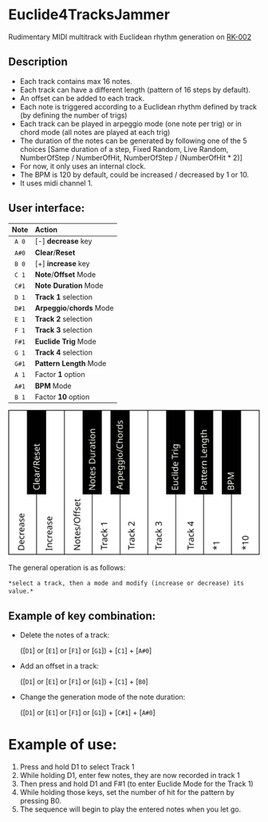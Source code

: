 # Euclide4TracksJammer

Rudimentary MIDI multitrack with Euclidean rhythm generation on [RK-002](https://www.retrokits.com/rk002/ "Retrokits RK-002's Homepage")

## Description

 * Each track contains max 16 notes.
 * Each track can have a different length (pattern of 16 steps by default).
 * An offset can be added to each track.
 * Each note is triggered according to a Euclidean rhythm defined by track (by defining the number of trigs)
 * Each track can be played in arpeggio mode (one note per trig) or in chord mode (all notes are played at each trig)
 * The duration of the notes can be generated by following one of the 5 choices [Same duration of a step, Fixed Random, Live Random, NumberOfStep / NumberOfHit, NumberOfStep / (NumberOfHit * 2)]
 * For now, it only uses an internal clock.
 * The BPM is 120 by default, could be increased / decreased by 1 or 10.
 * It uses midi channel 1.
  
 ## User interface:
 
 | Note  | Action                       |
 | :---: | :--------------------------- |
 | `A 0` | [-] **decrease** key         |
 | `A#0` | **Clear**/**Reset**          |
 | `B 0` | [+] **increase** key         |
 | `C 1` | **Note**/**Offset** Mode     |
 | `C#1` | **Note Duration** Mode       |
 | `D 1` | **Track 1** selection        |
 | `D#1` | **Arpeggio**/**chords** Mode |
 | `E 1` | **Track 2** selection        |
 | `F 1` | **Track 3** selection        |
 | `F#1` | **Euclide Trig** Mode        |
 | `G 1` | **Track 4** selection        |
 | `G#1` | **Pattern Length** Mode      |
 | `A 1` | Factor **1** option          |
 | `A#1` | **BPM** Mode                 |
 | `B 1` | Factor **10** option         |

 ![alt text](./Euclide4TracksJammerKeyboard.svg "Keys")



 The general operation is as follows: 
    
    *select a track, then a mode and modify (increase or decrease) its value.*

 ## Example of key combination:
 - Delete the notes of a track:

    ([`D1`] or [`E1`] or [`F1`] or [`G1`]) + [`C1`] + [`A#0`]

 - Add an offset in a track:

    ([`D1`] or [`E1`] or [`F1`] or [`G1`]) + [`C1`] + [`B0`]

 - Change the generation mode of the note duration:

    ([`D1`] or [`E1`] or [`F1`] or [`G1`]) + [`C#1`] + [`A#0`]
  
 # Example of use:
 
   1. Press and hold D1 to select Track 1
   2. While holding D1, enter few notes, they are now recorded in track 1
   3. Then press and hold D1 and F#1 (to enter Euclide Mode for the Track 1) 
   4. While holding those keys, set the number of hit for the pattern by pressing B0.
   5. The sequence will begin to play the entered notes when you let go. 


